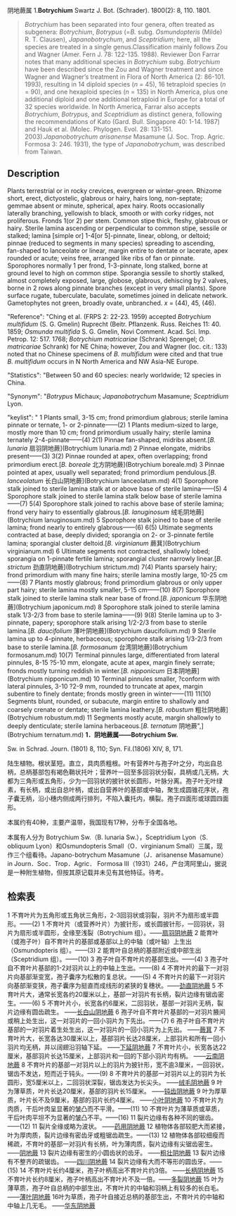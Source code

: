 阴地蕨属
1.**Botrychium** Swartz J. Bot. (Schrader). 1800(2): 8, 110. 1801.

> *Botrychium* has been separated into four genera, often treated as subgenera: *Botrychium*, *Botrypus* (=*B.* subg. *Osmundopteris* (Milde) R. T. Clausen), *Japanobotrychum*, and *Sceptridium*; here, all the species are treated in a single genus.Classification mainly follows Zou and Wagner (Amer. Fern J. 78: 122-135. 1988). Reviewer Don Farrar notes that many additional species in *Botrychium* subg. *Botrychium* have been described since the Zou and Wagner treatment and since Wagner and Wagner’s treatment in Flora of North America (2: 86-101. 1993), resulting in 14 diploid species (*n* = 45), 16 tetraploid species (*n* = 90), and one hexaploid species (*n* = 135) in North America, plus one additional diploid and one additional tetraploid in Europe for a total of 32 species worldwide. In North America, Farrar also accepts *Botrychium*, *Botrypus*, and *Sceptridium* as distinct genera, following the recommendations of Kato (Gard. Bull. Singapore 40: 1-14. 1987) and Hauk et al. (Molec. Phylogen. Evol. 28: 131-151. 2003).*Japanobotrychum arisanense* Masamune (J. Soc. Trop. Agric. Formosa 3: 246. 1931), the type of *Japanobotrychum*, was described from Taiwan.


## Description
Plants terrestrial or in rocky crevices, evergreen or winter-green. Rhizome short, erect, dictyostelic, glabrous or hairy, hairs long, non-septate; gemmae absent or minute, spherical, apex hairy. Roots occasionally laterally branching, yellowish to black, smooth or with corky ridges, not proliferous. Fronds 1(or 2) per stem. Common stipe thick, fleshy, glabrous or hairy. Sterile lamina ascending or perpendicular to common stipe, sessile or stalked; lamina [simple or] 1-4[or 5]-pinnate, linear, oblong, or deltoid; pinnae (reduced to segments in many species) spreading to ascending, fan-shaped to lanceolate or linear, margin entire to dentate or lacerate, apex rounded or acute; veins free, arranged like ribs of fan or pinnate. Sporophores normally 1 per frond, 1-3-pinnate, long stalked, borne at ground level to high on common stipe. Sporangia sessile to shortly stalked, almost completely exposed, large, globose, glabrous, dehiscing by 2 valves, borne in 2 rows along pinnate branches (except in very small plants). Spore surface rugate, tuberculate, baculate, sometimes joined in delicate network. Gametophytes not green, broadly ovate, unbranched. *x* = (44), 45, (46).

  "Reference": "Ching et al. (FRPS 2: 22-23. 1959) accepted *Botrychium multifidum* (S. G. Gmelin) Ruprecht (Beitr. Pflanzenk. Russ. Reiches 11: 40. 1859; *Osmunda multifida* S. G. Gmelin, Novi Comment. Acad. Sci. Imp. Petrop. 12: 517. 1768; *Botrychium matricariae* (Schrank) Sprengel; *O. matricariae* Schrank) for NE China; however, Zou and Wagner (loc. cit.: 133) noted that no Chinese specimens of *B. multifidum* were cited and that true *B. multifidum* occurs in N North America and NW Asia-NE Europe.

  "Statistics": "Between 50 and 60 species: nearly worldwide; 12 species in China.

  "Synonym": "*Botrypus* Michaux; *Japanobotrychum* Masamune; *Sceptridium* Lyon.

  "keylist": "
1 Plants small, 3-15 cm; frond primordium glabrous; sterile lamina pinnate or ternate, 1- or 2-pinnate——(2)
1 Plants medium-sized to large, mostly more than 10 cm; frond primordium usually hairy; sterile lamina ternately 2-4-pinnate——(4)
2(1) Pinnae fan-shaped, midribs absent.[*B. lunaria* 扇羽阴地蕨](Botrychium lunaria.md)
2 Pinnae elongate, midribs present——(3)
3(2) Pinnae rounded at apex, often overlapping; frond primordium erect.[*B. boreale* 北方阴地蕨](Botrychium boreale.md)
3 Pinnae pointed at apex, usually well separated; frond primordium pendulous.[*B. lanceolatum* 长白山阴地蕨](Botrychium lanceolatum.md)
4(1) Sporophore stalk joined to sterile lamina stalk at or above base of sterile lamina——(5)
4 Sporophore stalk joined to sterile lamina stalk below base of sterile lamina——(7)
5(4) Sporophore stalk joined to rachis above base of sterile lamina; frond very hairy to essentially glabrous.[*B. lanuginosum* 绒毛阴地蕨](Botrychium lanuginosum.md)
5 Sporophore stalk joined to base of sterile lamina; frond nearly to entirely glabrous——(6)
6(5) Ultimate segments contracted at base, deeply divided; sporangia on 2- or 3-pinnate fertile lamina; sporangial cluster deltoid.[*B. virginianum* 蕨萁](Botrychium virginianum.md)
6 Ultimate segments not contracted, shallowly lobed; sporangia on 1-pinnate fertile lamina; sporangial cluster narrowly linear.[*B. strictum* 劲直阴地蕨](Botrychium strictum.md)
7(4) Plants sparsely hairy; frond primordium with many fine hairs; sterile lamina mostly large, 10-25 cm——(8)
7 Plants mostly glabrous; frond primordium glabrous or only upper part hairy; sterile lamina mostly smaller, 5-15 cm——(10)
8(7) Sporophore stalk joined to sterile lamina stalk near base of frond.[*B. japonicum* 华东阴地蕨](Botrychium japonicum.md)
8 Sporophore stalk joined to sterile lamina stalk 1/3-2/3 from base to sterile lamina——(9)
9(8) Sterile lamina up to 3-pinnate, papery; sporophore stalk arising 1/2-2/3 from base to sterile lamina.[*B. daucifolium* 薄叶阴地蕨](Botrychium daucifolium.md)
9 Sterile lamina up to 4-pinnate, herbaceous; sporophore stalk arising 1/3-2/3 from base to sterile lamina.[*B. formosanum* 台湾阴地蕨](Botrychium formosanum.md)
10(7) Terminal pinnules large, differentiated from lateral pinnules, 8-15 ?5-10 mm, elongate, acute at apex, margin finely serrate; fronds mostly turning reddish in winter.[*B. nipponicum* 日本阴地蕨](Botrychium nipponicum.md)
10 Terminal pinnules smaller, ?conform with lateral pinnules, 3-10 ?2-9 mm, rounded to truncate at apex, margin subentire to finely dentate; fronds mostly green in winter——(11)
11(10) Segments blunt, rounded, or subacute, margin entire to shallowly and coarsely crenate or dentate; sterile lamina leathery.[*B. robustum* 粗壮阴地蕨](Botrychium robustum.md)
11 Segments mostly acute, margin shallowly to deeply denticulate; sterile lamina herbaceous.[*B. ternatum* 阴地蕨",](Botrychium ternatum.md)
**1．阴地蕨属——Botrychium Sw.**

Sw. in Schrad. Journ. (1801) 8, 110; Syn. Fil.(1806) XIV, 8, 171.

陆生植物。根状茎短。直立，具肉质粗根。叶有营养叶与孢子叶之分，均出自总柄，总柄基部包有褐色鞘状托叶；营养叶一回至多回羽状分裂，具柄或几无柄，大都为三角形或五角形，少为一回羽状的披针状长圆形，叶脉分离。孢子叶无叶绿素，有长柄，或出自总叶柄，或出自营养叶的基部或中轴，聚生成圆锥花序状，孢子囊无柄，沿小穗内侧成两行排列，不陷入囊托内，横裂。孢子四面形或球圆四面形。

本属约有40种，主要产温带，我国现有17种，分布于全国各地。

本属有人分为 Botrychium Sw.（B. lunaria Sw.），Sceptridium Lyon（S. obliquum Lyon）和Osmundopteris Small（O．virginianum Small）三属，现作三个组看待。Japano-botrychum Masamune（J．arisanense Masamune）in Journ．Soc．Trop．Agric． Formosa III（1931）246，产台湾阿里山，据说是一种附生植物，但按其原记载并未见有其他特征。待考。

## 检索表

1 不育叶片为五角形或五角状三角形，2-3回羽状或羽裂，羽片不为扇形或半圆形。——(2)
1 不育叶片（或营养叶片）为披针形，或长圆披针形，一回羽状，羽片为扇形或半圆形，全缘至浅裂（Botrychium 组）。——[扇羽阴地蕨](Botrychium%20lunaria.md)
2 能育叶（或孢子叶）自不育叶片的基部或基部以上的中轴（或叶轴）上生出（Osmundopteris 组）。——(3)
2 能育叶自总柄的基部附近或中部生出（Sceptridium 组）。——(10)
3 孢子叶自不育叶片的基部生出。——(4)
3 孢子叶自不育叶片基部的1-2对羽片以上的中轴上生出。——(8)
4 不育叶片的最下一对羽片向基部渐变宽，孢子囊序为松散的复总状。——(5)
4 不育叶片的最下一对羽片向基部渐变狭，孢子囊序为挺直而成线形的紧狭的复穗状。——[劲直阴地蕨](Botrychium%20strictum.md)
5 不育叶片大，通常长宽各约20厘米以上，基部一对羽片有长柄，裂片边缘有锯齿密生。——(6)
5 不育叶片小，长宽各约6厘米，二回羽状，基部一对羽片无柄，裂片边缘有圆齿疏生。 ——[长白山阴地蕨](Botrychium%20manshuricum.md)
6 孢子叶自不育叶片基部的一对羽片腋间或稍上处生出，这一对羽片的一回小羽片为下先出。——(7)
6 孢子叶自不育叶片基部的一对羽片着生处生出，这一对羽片的一回小羽片为上先出。 ——[蕨萁](Botrychium%20virginianum.md)
7 不育叶片大，长宽各达30厘米以上，基部羽片长达28厘米，上部羽片和所有一回小羽片均无柄，并以阔翅沿羽轴下延。 ——[下延阴地蕨](Botrychium%20decurrens.md)
7 不育叶片小，长宽各达22厘米，基部羽片长达15厘米，上部羽片和一回的下部小羽片均有柄。 ——[云南阴地蕨](Botrychium%20yunnanense.md)
8 不育叶片的基部一对羽片以上的羽片为披针形，宽不逾3厘米，一回羽状，锯齿不发达，短而近于钝头。——(9)
8 不育叶片的基部一对羽片以上的羽片为长圆形，宽5厘米以上，二回羽状深裂，锯齿发达为长尖头。 ——[绒毛阴地蕨](Botrychium%20lanuginosum.md)
9 叶为薄草质，叶片长达20厘米，基部的羽片长15厘米。 ——[钝齿阴地蕨](Botrychium%20modestum.md)
9 叶为厚草质，叶片长不及9厘米，基部的羽片长约4厘米。 ——[小叶阴地蕨](Botrychium%20parvum.md)
10 不育叶片为肉质，干后叶肉呈显著的皱凸而不平滑。——(11)
10 不育叶片为薄草质或草质，干后叶肉平坦不为显著的皱凸不平。——(16)
11 裂片边缘有各种不同的锯齿。——(12)
11 裂片全缘或略为波状。 ——[药用阴地蕨](Botrychium%20officinale.md)
12 植物体各部较肥大而紧接，叶为厚肉质，裂片边缘有密齿牙或粗锯齿疏生。——(13)
12 植物体各部较细瘦而稀疏，不育叶的基部一对羽片有长柄，叶为薄肉质，裂片边缘有尖锯齿密生。 ——[阴地蕨](Botrychium%20ternatum.md)
13 裂片边缘有密生的小圆齿状的齿牙。 ——[粗壮阴地蕨](Botrychium%20robustum.md)
13 裂片边缘有不整齐的疏锯齿。 ——[四川阴地蕨](Botrychium%20sutchuenense.md)
14 裂片边缘有大而不等形的圆齿牙。——(15)
14 不育叶片长约4厘米，孢子叶柄高出不育叶片约3倍。 ——[长柄阴地蕨](Botrychium%20longipedunculatum.md)
15 不育叶片长约8厘米，孢子叶柄高出不育叶片不及一倍。——[多裂阴地蕨](Botrychium%20multifidum.md)
15 叶为薄草质，孢子叶自总柄的中部生出，不育叶片的中轴和羽柄上有较多的长白毛。 ——[薄叶阴地蕨](Botrychium%20daucifolium.md)<td>&nbsp;16</td><td width=500>叶为草质，孢子叶自接近总柄的基部生出，不育叶片的中轴和中轴上几无毛。 ——[华东阴地蕨](Botrychium%20japonicum.md)</td></tr>
